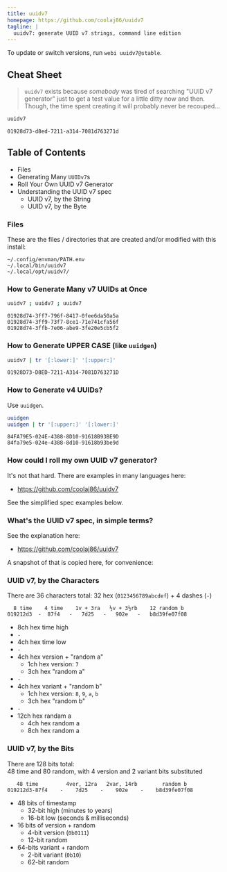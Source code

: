 ```yaml
---
title: uuidv7
homepage: https://github.com/coolaj86/uuidv7
tagline: |
  uuidv7: generate UUID v7 strings, command line edition
---
```


To update or switch versions, run `webi uuidv7@stable`.

## Cheat Sheet

> `uuidv7` exists because _somebody_ was tired of searching "UUID v7 generator"
> just to get a test value for a little ditty now and then. Though, the time
> spent creating it will probably never be recouped...

```sh
uuidv7
```

```text
01928d73-d8ed-7211-a314-7081d763271d
```

## Table of Contents

- Files
- Generating Many `UUIDv7`s
- Roll Your Own UUID v7 Generator
- Understanding the UUID v7 spec
  - UUID v7, by the String
  - UUID v7, by the Byte

### Files

These are the files / directories that are created and/or modified with this
install:

```text
~/.config/envman/PATH.env
~/.local/bin/uuidv7
~/.local/opt/uuidv7/
```

### How to Generate Many v7 UUIDs at Once

```sh
uuidv7 ; uuidv7 ; uuidv7
```

```text
01928d74-3ff7-796f-8417-0fee6da50a5a
01928d74-3ff9-73f7-8ce1-71e741cfa56f
01928d74-3ffb-7e06-abe9-3fe20e5cb5f2
```

### How to Generate UPPER CASE (like `uuidgen`)

```sh
uuidv7 | tr '[:lower:]' '[:upper:]'
```

```text
01928D73-D8ED-7211-A314-7081D763271D
```

### How to Generate v4 UUIDs?

Use `uuidgen`.

```sh
uuidgen
uuidgen | tr '[:upper:]' '[:lower:]'
```

```text
84FA79E5-024E-4388-8D10-91618B93BE9D
84fa79e5-024e-4388-8d10-91618b93be9d
```

### How could I roll my own UUID v7 generator?

It's not that hard. There are examples in many languages here:

- https://github.com/coolaj86/uuidv7

See the simplified spec examples below.

### What's the UUID v7 spec, in simple terms?

See the explanation here:

- https://github.com/coolaj86/uuidv7

A snapshot of that is copied here, for convenience:

### UUID v7, by the Characters

There are 36 characters total: 32 hex (`0123456789abcdef`) + 4 dashes (`-`)

```text
  8 time    4 time    1v + 3ra   ½v + 3½rb    12 random b
019212d3  -  87f4   -   7d25   -   902e   -   b8d39fe07f08
```

- 8ch hex time high
- `-`
- 4ch hex time low
- `-`
- 4ch hex version + "random a"
  - 1ch hex version: `7`
  - 3ch hex "random a"
- `-`
- 4ch hex variant + "random b"
  - 1ch hex version: `8`, `9`, `a`, `b`
  - 3ch hex "random b"
- `-`
- 12ch hex randam a
  - 4ch hex random a
  - 8ch hex random a

### UUID v7, by the Bits

There are 128 bits total: \
48 time and 80 random, with 4 version and 2 variant bits substituted

```text
   48 time         4ver, 12ra   2var, 14rb        random b
019212d3-87f4    -    7d25    -    902e    -    b8d39fe07f08
```

- 48 bits of timestamp
  - 32-bit high (minutes to years)
  - 16-bit low (seconds & milliseconds)
- 16 bits of version + random
  - 4-bit version (`0b0111`)
  - 12-bit random
- 64-bits variant + random
  - 2-bit variant (`0b10`)
  - 62-bit random
